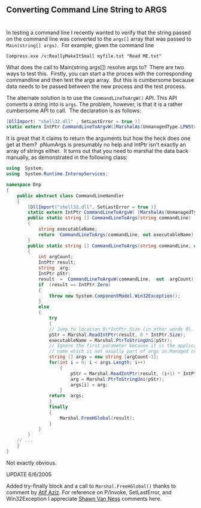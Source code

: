 

## Converting Command Line String to ARGS 
#
In testing a command line I recently wanted to verify that the string passed on the command line was converted to the ```args[]``` array that was passed to ```Main(string[] args)```.  For example, given the command line

```Compress.exe /v:ReallyMakeItSmall myfile.txt "Read ME.txt"``` 

What does the call to  Main(string args[])  resolve  args  to?  There are two ways to test this.  Firstly, you can start a the proces with the corresponding commandline and then test the args array.  But this is cumbersome because data needs to be passed between the new process and the test process.

The alternate solution is to use the ```CommandLineToArgW()``` API. This API converts a string into is ```args```. The problem, however, is that it is a rather cumbersome API to call.  The declaration is as follows:

```csharp
[DllImport( "shell32.dll" , SetLastError = true )]
static extern IntPtr CommandLineToArgvW([MarshalAs(UnmanagedType.LPWStr)] string lpCmdLine, out int pNumArgs);
```
It is great that it claims to return the arguments but how the heck does one get at them?   pNumArgs  is presumably no help and  IntPtr  isn't exactly an array of strings either.  It turns out that you need to marshal the data back manually, as demonstrated in the following class:
```csharp
using  System;
using  System.Runtime.InteropServices;

namespace Dnp 
{  
    public abstract class CommandLineHandler 
    { 
        [DllImport("shell32.dll", SetLastError = true )] 
        static extern IntPtr CommandLineToArgvW( [MarshalAs(UnmanagedType.LPWStr)] string lpCmdLine, out int pNumArgs);
        public static string [] CommandLineToArgs(string commandLine)
        {  
            string executableName;  
            return  CommandLineToArgs(commandLine, out executableName); 
        }
        public static string [] CommandLineToArgs(string commandLine, out string executableName) 
        { 
            int argCount; 
            IntPtr result;  
            string  arg; 
            IntPtr pStr; 
            result  =  CommandLineToArgvW(commandLine,  out  argCount);
            if  (result == IntPtr.Zero) 
            {  
                throw new System.ComponentModel.Win32Exception(); 
            }  
            else
            {  
                try  
                {  
                // Jump to location 0\*IntPtr.Size (in other words 0).  
                pStr = Marshal.ReadIntPtr(result, 0 * IntPtr.Size); 
                executableName = Marshal.PtrToStringUni(pStr);
                // Ignore the first parameter because it is the application   
                // name which is not usually part of args in Managed code.   
                string [] args = new string [argCount-1];  
                for(int i = 0; i < args.Length; i++) 
                    { 
                        pStr = Marshal.ReadIntPtr(result, (i+1) * IntPtr.Size); 
                        arg = Marshal.PtrToStringUni(pStr); 
                        args[i] = arg; 
                    }
                return  args; 
                }  
                finally  
                { 
                    Marshal.FreeHGlobal(result); 
                } 
            } 
        }
    // ... 
    } 
} 
```

Not exactly obvious.

UPDATE 6/6/2005

Added try-finally block and a call to ```Marshal.FreeHGlobal()``` thanks to comment by [Atif Aziz](https://www.raboof.com/). For reference on P/Invoke, SetLastError, and Win32Exception  I appreciate [Shawn Van Ness](https://www.windojitsu.com) comments here.
